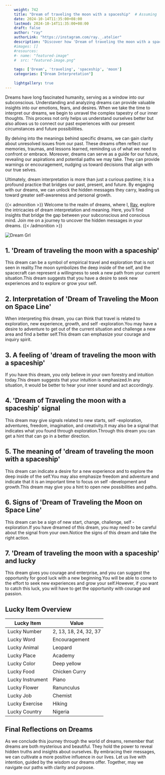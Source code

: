 ```yaml
---
    weight: 742
    title: "Dream of traveling the moon with a spaceship"  # Assuming 'title' column exists
    date: 2024-10-14T11:35:00+08:00
    lastmod: 2024-10-14T11:35:00+08:00
    draft: false
    author: "ray"
    authorLink: "https://instagram.com/ray._.atelier"
    description: "Discover how 'Dream of traveling the moon with a spaceship' can interpret your future and uncover its significant meanings in your life."
    #images: []
    #resources:
    #- name: "featured-image"
    #  src: "featured-image.png"
    
    tags: ['Dream', 'traveling', 'spaceship', 'moon']
    categories: ["Dream Interpretation"]
    
    lightgallery: true
---
```

    
Dreams have long fascinated humanity, serving as a window into our subconscious. Understanding and analyzing dreams can provide valuable insights into our emotions, fears, and desires. When we take the time to interpret our dreams, we begin to unravel the complex tapestry of our inner thoughts. This process not only helps us understand ourselves better but also allows us to connect our past experiences with our present circumstances and future possibilities.

By delving into the meanings behind specific dreams, we can gain clarity about unresolved issues from our past. These dreams often reflect our memories, traumas, and lessons learned, reminding us of what we need to confront or embrace. Moreover, dreams can serve as a guide for our future, revealing our aspirations and potential paths we may take. They can provide warnings or encouragement, nudging us toward decisions that align with our true selves.

Ultimately, dream interpretation is more than just a curious pastime; it is a profound practice that bridges our past, present, and future. By engaging with our dreams, we can unlock the hidden messages they carry, leading us toward greater self-awareness and personal growth.

{{< admonition >}}
Welcome to the realm of dreams, where I, [Ray](https://instagram.com/ray._.atelier), explore the intricacies of dream interpretation and meaning. Here, you’ll find insights that bridge the gap between your subconscious and conscious mind. Join me on a journey to uncover the hidden messages in your dreams.
{{< /admonition >}}

![Dream Grl](https://cdn.pixabay.com/photo/2017/11/02/03/35/gothic-2910057_1280.jpg "Dream Grl")

## 1. 'Dream of traveling the moon with a spaceship'
This dream can be a symbol of empirical travel and exploration that is not seen in reality.The moon symbolizes the deep inside of the self, and the spacecraft can represent a willingness to seek a new path from your current situation.This dream suggests that you have a desire to seek new experiences and to explore or grow your self.

## 2. Interpretation of 'Dream of Traveling the Moon on Space Line'
When interpreting this dream, you can think that travel is related to exploration, new experience, growth, and self -exploration.You may have a desire to adventure to get out of the current situation and challenge a new area and find a better self.This dream can emphasize your courage and inquiry spirit.

## 3. A feeling of 'dream of traveling the moon with a spaceship'
If you have this dream, you only believe in your own forestry and intuition today.This dream suggests that your intuition is emphasized.In any situation, it would be better to hear your inner sound and act accordingly.

## 4. 'Dream of Traveling the moon with a spaceship' signal
This dream may give signals related to new starts, self -exploration, adventures, freedom, imagination, and creativity.It may also be a signal that indicates what you found through exploration.Through this dream you can get a hint that can go in a better direction.

## 5. The meaning of 'dream of traveling the moon with a spaceship'
This dream can indicate a desire for a new experience and to explore the deep inside of the self.You may also emphasize freedom and adventure and indicate that it is an important time to focus on self -development and growth.This dream may give you a hint to open new possibilities and paths.

## 6. Signs of 'Dream of Traveling the Moon on Space Line'
This dream can be a sign of new start, change, challenge, self -exploration.If you have dreamed of this dream, you may need to be careful about the signal from your own.Notice the signs of this dream and take the right action.

## 7. 'Dream of traveling the moon with a spaceship' and lucky
This dream gives you courage and enterprise, and you can suggest the opportunity for good luck with a new beginning.You will be able to come to the effort to seek new experiences and grow your self.However, if you want to catch this luck, you will have to get the opportunity with courage and passion.

## Lucky Item Overview
| Lucky Item          | Value              |
|---------------|--------------------|
| Lucky Number        | 2, 13, 18, 24, 32, 37  |
| Lucky Word          | Encouragement |
| Lucky Animal        | Leopard |
| Lucky Place         | Academy     |
| Lucky Color         | Deep yellow     |
| Lucky Food          | Chicken Curry      |
| Lucky Instrument    | Piano |
| Lucky Flower        | Ranunculus    |
| Lucky Job           | Chemist       |
| Lucky Exercise      | Hiking  |
| Lucky Country       | Nigeria    |


##  Final Reflections on Dreams

As we conclude this journey through the world of dreams, remember that dreams are both mysterious and beautiful. They hold the power to reveal hidden truths and insights about ourselves. By embracing their messages, we can cultivate a more positive influence in our lives. Let us live with intention, guided by the wisdom our dreams offer. Together, may we navigate our paths with clarity and purpose.
